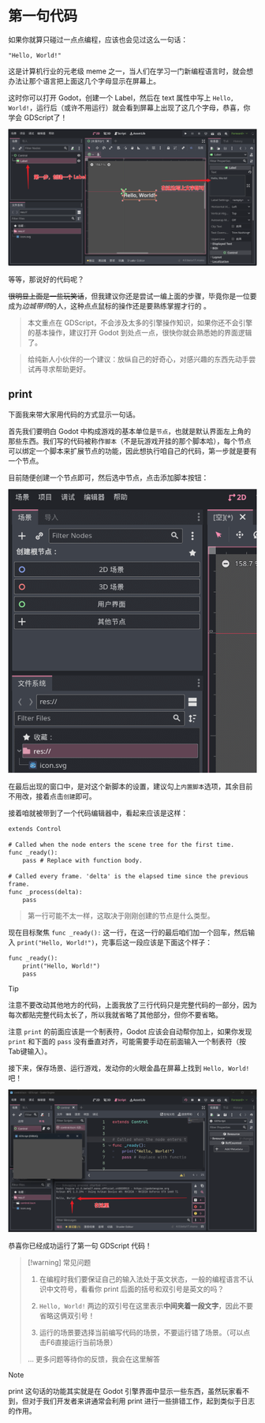 # 第一句代码

如果你就算只碰过一点点编程，应该也会见过这么一句话：

```gdscript
"Hello, World!"
```

这是计算机行业的元老级 meme 之一，当人们在学习一门新编程语言时，就会想办法让那个语言把上面这几个字母显示在屏幕上。

这时你可以打开 Godot，创建一个 Label，然后在 text 属性中写上 `Hello, World!`，运行后（或许不用运行）就会看到屏幕上出现了这几个字母，恭喜，你学会 GDScript了！

![创建HelloWorld标签](../Part1/images/create-label-HelloWorld.png)

等等，那说好的代码呢？

~~很明显上面是一些玩笑话~~，但我建议你还是尝试一编上面的步骤，毕竟你是一位要成为*边城带师*的人，这种点点鼠标的操作还是要熟练掌握才行的
。

> 本文重点在 GDScript，不会涉及太多的引擎操作知识，如果你还不会引擎的基本操作，建议打开 Godot 到处点一点，很快你就会熟悉她的界面逻辑了。

> 给纯新人小伙伴的一个建议：放纵自己的好奇心，对感兴趣的东西先动手尝试再寻求帮助更好。

## print

下面我来带大家用代码的方式显示一句话。

首先我们要明白 Godot 中构成游戏的基本单位是`节点`，也就是默认界面左上角的那些东西。我们写的代码被称作`脚本`（不是玩游戏开挂的那个脚本哈），每个节点可以绑定一个脚本来扩展节点的功能，因此想执行咱自己的代码，第一步就是要有一个节点。

目前随便创建一个节点即可，然后选中节点，点击添加脚本按钮：

![创建节点并添加脚本](./images/create-node.gif)

在最后出现的窗口中，是对这个新脚本的设置，建议勾上`内置脚本`选项，其余目前不用改，接着点击`创建`即可。

接着咱就被带到了一个代码编辑器中，看起来应该是这样：

```gdscript
extends Control

# Called when the node enters the scene tree for the first time.
func _ready():
    pass # Replace with function body.

# Called every frame. 'delta' is the elapsed time since the previous frame.
func _process(delta):
    pass
```

> 第一行可能不太一样，这取决于刚刚创建的节点是什么类型。

现在目标聚焦 `func _ready():` 这一行，在这一行的最后咱们加一个回车，然后输入 `print("Hello, World!")`，完事后这一段应该是下面这个样子：

```gdscript
func _ready():
    print("Hello, World!")
    pass
```

> [!tip]
>
> 注意不要改动其他地方的代码，上面我放了三行代码只是完整代码的一部分，因为每次都贴完整代码太长了，所以我就省略了其他部分，但你不要省略。

注意 `print` 的前面应该是一个制表符，Godot 应该会自动帮你加上，如果你发现 `print` 和下面的 `pass` 没有垂直对齐，可能需要手动在前面输入一个制表符（按Tab键输入）。

接下来，保存场景、运行游戏，发动你的火眼金晶在屏幕上找到 `Hello, World!` 吧！

![helloWorld](./images/helloWorld.png)

恭喜你已经成功运行了第一句 GDScript 代码！

> [!warning] 常见问题
>
> 1. 在编程时我们要保证自己的输入法处于英文状态，一般的编程语言不认识中文符号，看看你 print 后面的括号和双引号是英文的吗？
>
> 2. `Hello, World!` 两边的双引号在这里表示**中间夹着一段文字**，因此不要省略这俩双引号！
>
> 3. 运行的场景要选择当前编写代码的场景，不要运行错了场景。（可以点击F6直接运行当前场景）
>
> ... 更多问题等待你的反馈，我会在这里解答

> [!note]
>
> print 这句话的功能其实就是在 Godot 引擎界面中显示一些东西，虽然玩家看不到，但对于我们开发者来讲通常会利用 print 进行一些排错工作，起到类似于日志的作用。
